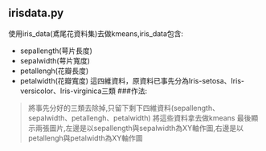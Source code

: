 ## irisdata.py
使用iris_data(鳶尾花資料集)去做kmeans,iris_data包含:
- sepallength(萼片長度)
- sepalwidth(萼片寬度)
- petallengh(花瓣長度)
- petalwidth(花瓣寬度)
這四維資料，原資料已事先分為Iris-setosa、Iris-versicolor、Iris-virginica三類
###作法:
>將事先分好的三類去除掉,只留下剩下四維資料(sepallength、sepalwidth、petallengh、petalwidth)
將這些資料拿去做kmeans
最後顯示兩張圖片,左邊是以sepallength與sepalwidth為XY軸作圖,右邊是以petallengh與petalwidth為XY軸作圖

